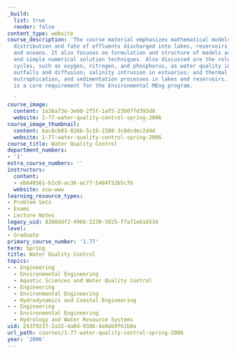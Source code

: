 ```yaml
---
_build:
  list: true
  render: false
content_type: website
course_description: 'The course material emphasizes mathematical models for predicting
  distribution and fate of effluents discharged into lakes, reservoirs, rivers, estuaries,
  and oceans. It also focuses on formulation and structure of models as well as analytical
  and simple numerical solution techniques. Also discussed are the role of element
  cycles, such as oxygen, nitrogen, and phosphorus, as water quality indicators; offshore
  outfalls and diffusion; salinity intrusion in estuaries; and thermal stratification,
  eutrophication, and sedimentation processes in lakes and reservoirs. This course
  is a core requirement for the Environmental MEng program.

  '
course_image:
  content: 1a36a73e-3e00-2f5f-1af5-23b07fd393d8
  website: 1-77-water-quality-control-spring-2006
course_image_thumbnail:
  content: bac8cb03-828b-5c18-1580-3c8dcdec2d4d
  website: 1-77-water-quality-control-spring-2006
course_title: Water Quality Control
department_numbers:
- '1'
extra_course_numbers: ''
instructors:
  content:
  - eb648561-b1c0-ac36-ac77-5484f32b5c7b
  website: ocw-www
learning_resource_types:
- Problem Sets
- Exams
- Lecture Notes
legacy_uid: 8388ddf2-4968-2230-5025-f7a71eb1653d
level:
- Graduate
primary_course_number: '1.77'
term: Spring
title: Water Quality Control
topics:
- - Engineering
  - Environmental Engineering
  - Aquatic Sciences and Water Quality Control
- - Engineering
  - Environmental Engineering
  - Hydrodynamics and Coastal Engineering
- - Engineering
  - Environmental Engineering
  - Hydrology and Water Resource Systems
uid: 24379237-2a32-4a0d-9386-4a9ab9f61b8a
url_path: courses/1-77-water-quality-control-spring-2006
year: '2006'
---
```


